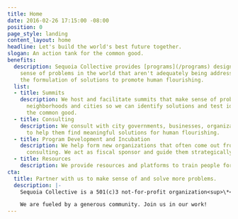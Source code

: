 ```yaml
---
title: Home
date: 2016-02-26 17:15:00 -08:00
position: 0
page_style: landing
content_layout: home
headline: Let's build the world's best future together.
slogan: An action tank for the common good.
benefits:
  description: Sequoia Collective provides [programs](/programs) designed for making
    sense of problems in the world that aren't adequately being addressed and facilitating
    the formulation of solutions to promote human flourishing.
  list:
  - title: Summits
    description: We host and facilitate summits that make sense of problems in our
      neighborhoods and cities so we can identify solutions and test ideas to advance
      the common good.
  - title: Consulting
    description: We consult with city governments, businesses, organizations and churches
      to help them find meaningful solutions for human flourishing.
  - title: Program Development and Incubation
    description: We help form new organizations that often come out from summits and
      consulting. We act as fiscal sponsor and guide them strategically in their infancy.
  - title: Resources
    description: We provide resources and platforms to train people for advocacy.
cta:
  title: Partner with us to make sense of and solve more problems.
  description: |-
    Sequoia Collective is a 501(c)3 not-for-profit organization<sup>\*</sup>. All donations are tax deductible.

    We are fueled by a generous community. Join us in our work!
---
```


